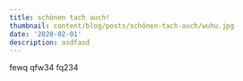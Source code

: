 ```yaml
---
title: schönen tach auch!
thumbnail: content/blog/posts/schönen-tach-auch/wuhu.jpg
date: '2020-02-01'
description: asdfasd
---
```

fewq qfw34 fq234
